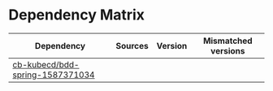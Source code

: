 # Dependency Matrix

Dependency | Sources | Version | Mismatched versions
---------- | ------- | ------- | -------------------
[cb-kubecd/bdd-spring-1587371034](https://github.com/cb-kubecd/bdd-spring-1587371034.git) |  | []() | 
